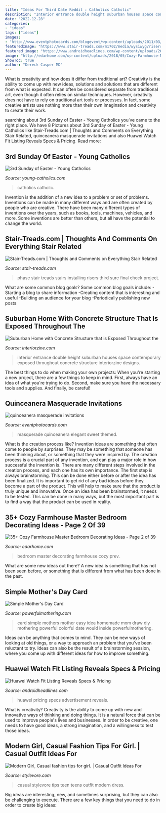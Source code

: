 ```yaml
---
title: "Ideas For Third Date Reddit : Catholics Catholic"
description: "Interior entrance double height suburban houses space contemporary exposed throughout concrete structure interiorzine designs"
date: "2022-12-28"
categories:
- "ideas"
tags: ["ideas"]
images:
- "http://www.eventphotocards.com/blogevent/wp-content/uploads/2011/03/Picture-1061.jpg"
featuredImage: "https://www.stair-treads.com/m1702/media/wysiwyg/risers_up_no_treads.jpg"
featured_image: "https://www.androidheadlines.com/wp-content/uploads/2020/08/Huawei-Watch-Fit-Graphite-Black-10.jpg"
image: "http://edarhome.com/wp-content/uploads/2018/05/Cozy-Farmhouse-Master-Bedroom-Decorating-Ideas-2.jpg"
ShowToc: true
author: "Dereck Casper MD"
---
```



What is creativity and how does it differ from traditional art?
Creativity is the ability to come up with new ideas, solutions and solutions that are different from what is expected. It can often be considered separate from traditional art, even though it often relies on similar techniques. However, creativity does not have to rely on traditional art tools or processes. In fact, some creative artists use nothing more than their own imagination and creativity to create their work.

	

		
searching about 3rd Sunday of Easter - Young Catholics you've came to the right place. We have 8 Pictures about 3rd Sunday of Easter - Young Catholics like Stair-Treads.com | Thoughts and Comments on Everything Stair Related, quinceanera masquerade invitations and also Huawei Watch Fit Listing Reveals Specs &amp; Pricing. Read more:
		
    
## 3rd Sunday Of Easter - Young Catholics

<img loading=lazy src="http://young-catholics.com/wp-content/uploads/2020/07/3rd-Sunday-of-Easter.png" onerror="this.onerror=null;this.src='https://tse4.mm.bing.net/th?id=OIP.Sk1A8SEB1vneV9vAsm_t1wHaEK&amp;pid=15.1';" alt="3rd Sunday of Easter - Young Catholics">

_Source: young-catholics.com_

>catholics catholic. 

	

Invention is the addition of a new idea to a problem or set of problems. Inventions can be made in many different ways and are often created by people who are creative. There have been many different types of inventions over the years, such as books, tools, machines, vehicles, and more. Some inventions are better than others, but all have the potential to change the world.

    
## Stair-Treads.com | Thoughts And Comments On Everything Stair Related

<img loading=lazy src="https://www.stair-treads.com/m1702/media/wysiwyg/risers_up_no_treads.jpg" onerror="this.onerror=null;this.src='https://tse4.mm.bing.net/th?id=OIP.GYxOcsBJRjJ1RDGUDpOwvwHaJ3&amp;pid=15.1';" alt="Stair-Treads.com | Thoughts and Comments on Everything Stair Related">

_Source: stair-treads.com_

>phase stair treads stairs installing risers third sure final check project. 

	

What are some common blog goals?
Some common blog goals include: 
-Starting a blog to share information 
-Creating content that is interesting and useful 
-Building an audience for your blog 
-Periodically publishing new posts

    
## Suburban Home With Concrete Structure That Is Exposed Throughout The

<img loading=lazy src="https://www.interiorzine.com/wp-content/uploads/2014/08/double-height-entrance-space.jpg" onerror="this.onerror=null;this.src='https://tse4.mm.bing.net/th?id=OIP.hk1Xi7Z07DYT5bbeB3LyZAHaJE&amp;pid=15.1';" alt="Suburban Home with Concrete Structure that is Exposed Throughout the">

_Source: interiorzine.com_

>interior entrance double height suburban houses space contemporary exposed throughout concrete structure interiorzine designs. 

	

The best things to do when making your own projects:
When you're starting a new project, there are a few things to keep in mind. First, always have an idea of what you're trying to do. Second, make sure you have the necessary tools and supplies. And finally, be careful!

    
## Quinceanera Masquerade Invitations

<img loading=lazy src="http://www.eventphotocards.com/blogevent/wp-content/uploads/2011/03/Picture-1061.jpg" onerror="this.onerror=null;this.src='https://tse2.mm.bing.net/th?id=OIP.9Q9JnO11qvx-qCQvODwbiQAAAA&amp;pid=15.1';" alt="quinceanera masquerade invitations">

_Source: eventphotocards.com_

>masquerade quinceanera elegant sweet themed. 

	

What is the creation process like?
Invention ideas are something that often come to people by surprises. They may be something that someone has been thinking about, or something that they were inspired by. The creation process is a crucial part of any invention, and can play a major role in how successful the invention is. There are many different steps involved in the creation process, and each one has its own importance. 
The first step is always brainstorming. This can be done either before or after the idea has been finalized. It is important to get rid of any bad ideas before they become a part of the product. This will help to make sure that the product is truly unique and innovative. Once an idea has been brainstormed, it needs to be tested. This can be done in many ways, but the most important part is to find a way that the product can be used in reality.

    
## 35+ Cozy Farmhouse Master Bedroom Decorating Ideas - Page 2 Of 39

<img loading=lazy src="http://edarhome.com/wp-content/uploads/2018/05/Cozy-Farmhouse-Master-Bedroom-Decorating-Ideas-2.jpg" onerror="this.onerror=null;this.src='https://tse4.mm.bing.net/th?id=OIP.z-k7bKZFNcgLynXGead6qwHaKk&amp;pid=15.1';" alt="35+ Cozy Farmhouse Master Bedroom Decorating Ideas - Page 2 of 39">

_Source: edarhome.com_

>bedroom master decorating farmhouse cozy prev. 

	

What are some new ideas out there?
A new idea is something that has not been seen before, or something that is different from what has been done in the past.

    
## Simple Mother&#039;s Day Card

<img loading=lazy src="http://www.powerfulmothering.com/wp-content/uploads/2014/05/simple-mothers-day-card-for-kids-to-make-1.jpg" onerror="this.onerror=null;this.src='https://tse4.mm.bing.net/th?id=OIP.kpHSXrpA9OHHmijStEI2VAHaKA&amp;pid=15.1';" alt="Simple Mother&#039;s Day Card">

_Source: powerfulmothering.com_

>card simple mothers mother easy idea homemade mom draw diy mothering powerful colorful date would inside powerfulmothering. 

	

Ideas can be anything that comes to mind. They can be new ways of looking at old things, or a way to approach an problem that you've been reluctant to try. Ideas can also be the result of a brainstorming session, where you come up with different ideas for how to improve something.

    
## Huawei Watch Fit Listing Reveals Specs &amp; Pricing

<img loading=lazy src="https://www.androidheadlines.com/wp-content/uploads/2020/08/Huawei-Watch-Fit-Graphite-Black-10.jpg" onerror="this.onerror=null;this.src='https://tse4.mm.bing.net/th?id=OIP.3V-gBWJoGxZUTKIU8WPDDQHaHa&amp;pid=15.1';" alt="Huawei Watch Fit Listing Reveals Specs &amp; Pricing">

_Source: androidheadlines.com_

>huawei pricing specs advertisement reveals. 

	

What is creativity?
Creativity is the ability to come up with new and innovative ways of thinking and doing things. It is a natural force that can be used to improve people's lives and businesses. In order to be creative, one needs to have good ideas, a strong imagination, and a willingness to test those ideas.

    
## Modern Girl, Casual Fashion Tips For Girl. | Casual Outfit Ideas For

<img loading=lazy src="https://www.stylevore.com/wp-content/uploads/2020/01/74605117_443244499726213_5928080189273079855_n.jpg" onerror="this.onerror=null;this.src='https://tse2.mm.bing.net/th?id=OIP.UFf_zijJ3REvn4U7jTmKQAHaJQ&amp;pid=15.1';" alt="Modern Girl, Casual fashion tips for girl. | Casual Outfit Ideas For">

_Source: stylevore.com_

>casual stylevore tips teen teens outfit modern dress. 

	

Big ideas are interesting, new, and sometimes surprising, but they can also be challenging to execute. There are a few key things that you need to do in order to create big ideas:

